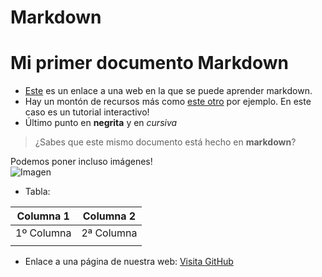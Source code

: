 # Markdown
# Mi primer documento Markdown

* [Este](https://www.markdownguide.org/basic-syntax/) es un enlace a una web en la que se puede aprender markdown.
* Hay un montón de recursos más como [este otro](https://www.markdowntutorial.com/) por ejemplo. En este caso es un tutorial interactivo!
* Último punto en **negrita** y en *cursiva*

> ¿Sabes que este mismo documento está hecho en **markdown**?

Podemos poner incluso imágenes!  
![Imagen](https://guilleatm.github.io/demo-web/assets/img/my-profile-img.jpg)

* Tabla:

| Columna 1                                | Columna 2                               |
|------------------------------------------|-----------------------------------------|
|  1º Columna                              | 2ª Columna                              |
|                                          |                                         |

* Enlace a una página de nuestra web:
 [Visita GitHub](https://github.com)	 
